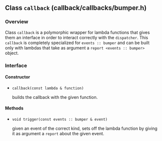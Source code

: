 ## Class `callback` (callback/callbacks/bumper.h)

### Overview

Class `callback` is a polymorphic wrapper for lambda functions that gives them an interface in order to interact correctly with the `dispatcher`.
This `callback` is completely specialized for `events :: bumper` and can be built only with lambdas that take as argument a `report <events :: bumper>` object.

### Interface

#### Constructor

  * `callback(const lambda & function)`

    builds the callback with the given function.

#### Methods

  * `void trigger(const events :: bumper & event)`

    given an event of the correct kind, sets off the lambda function by giving it as argument a `report` about the given event.
